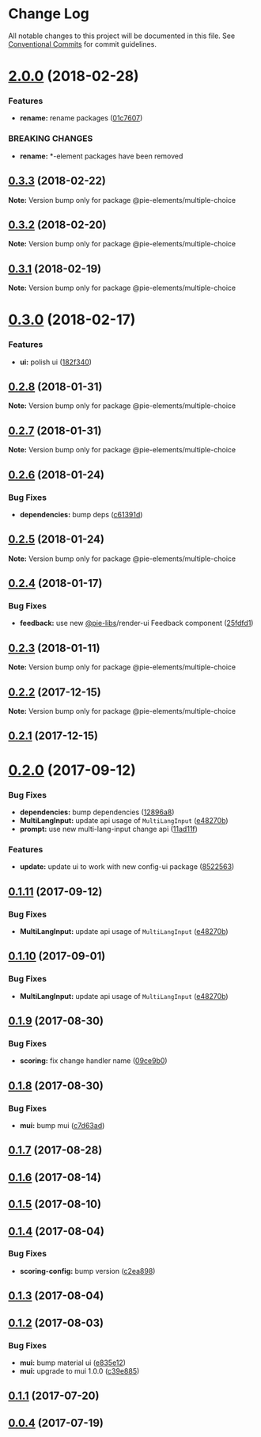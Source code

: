 # Change Log

All notable changes to this project will be documented in this file.
See [Conventional Commits](https://conventionalcommits.org) for commit guidelines.

<a name="2.0.0"></a>
# [2.0.0](https://github.com/PieElements/pie-elements/compare/@pie-elements/multiple-choice@0.3.3...@pie-elements/multiple-choice@2.0.0) (2018-02-28)


### Features

* **rename:** rename packages ([01c7607](https://github.com/PieElements/pie-elements/commit/01c7607))


### BREAKING CHANGES

* **rename:** *-element packages have been removed




<a name="0.3.3"></a>
## [0.3.3](https://github.com/PieElements/pie-elements/compare/@pie-elements/multiple-choice@0.3.2...@pie-elements/multiple-choice@0.3.3) (2018-02-22)




**Note:** Version bump only for package @pie-elements/multiple-choice

<a name="0.3.2"></a>
## [0.3.2](https://github.com/PieElements/pie-elements/compare/@pie-elements/multiple-choice@0.3.1...@pie-elements/multiple-choice@0.3.2) (2018-02-20)




**Note:** Version bump only for package @pie-elements/multiple-choice

<a name="0.3.1"></a>
## [0.3.1](https://github.com/PieElements/pie-elements/compare/@pie-elements/multiple-choice@0.3.0...@pie-elements/multiple-choice@0.3.1) (2018-02-19)




**Note:** Version bump only for package @pie-elements/multiple-choice

<a name="0.3.0"></a>
# [0.3.0](https://github.com/PieElements/pie-elements/compare/@pie-elements/multiple-choice@0.2.8...@pie-elements/multiple-choice@0.3.0) (2018-02-17)


### Features

* **ui:** polish ui ([182f340](https://github.com/PieElements/pie-elements/commit/182f340))




<a name="0.2.8"></a>
## [0.2.8](https://github.com/PieElements/pie-elements/compare/@pie-elements/multiple-choice@0.2.7...@pie-elements/multiple-choice@0.2.8) (2018-01-31)




**Note:** Version bump only for package @pie-elements/multiple-choice

<a name="0.2.7"></a>
## [0.2.7](https://github.com/PieElements/pie-elements/compare/@pie-elements/multiple-choice@0.2.6...@pie-elements/multiple-choice@0.2.7) (2018-01-31)




**Note:** Version bump only for package @pie-elements/multiple-choice

<a name="0.2.6"></a>
## [0.2.6](https://github.com/PieElements/pie-elements/compare/@pie-elements/multiple-choice@0.2.5...@pie-elements/multiple-choice@0.2.6) (2018-01-24)


### Bug Fixes

* **dependencies:** bump deps ([c61391d](https://github.com/PieElements/pie-elements/commit/c61391d))




<a name="0.2.5"></a>
## [0.2.5](https://github.com/PieElements/pie-elements/compare/@pie-elements/multiple-choice@0.2.4...@pie-elements/multiple-choice@0.2.5) (2018-01-24)




**Note:** Version bump only for package @pie-elements/multiple-choice

<a name="0.2.4"></a>
## [0.2.4](https://github.com/PieElements/pie-elements/compare/@pie-elements/multiple-choice@0.2.3...@pie-elements/multiple-choice@0.2.4) (2018-01-17)


### Bug Fixes

* **feedback:** use new [@pie-libs](https://github.com/pie-libs)/render-ui Feedback component ([25fdfd1](https://github.com/PieElements/pie-elements/commit/25fdfd1))




<a name="0.2.3"></a>
## [0.2.3](https://github.com/PieElements/pie-elements/compare/@pie-elements/multiple-choice@0.2.2...@pie-elements/multiple-choice@0.2.3) (2018-01-11)




**Note:** Version bump only for package @pie-elements/multiple-choice

<a name="0.2.2"></a>
## [0.2.2](https://github.com/PieElements/pie-elements/compare/@pie-elements/multiple-choice@0.2.1...@pie-elements/multiple-choice@0.2.2) (2017-12-15)




**Note:** Version bump only for package @pie-elements/multiple-choice

<a name="0.2.1"></a>
## [0.2.1](https://github.com/PieElements/pie-elements/compare/@pie-elements/multiple-choice@0.2.0...@pie-elements/multiple-choice@0.2.1) (2017-12-15)




<a name="0.2.0"></a>
# [0.2.0](https://github.com/PieElements/pie-elements/compare/@pie-elements/multiple-choice@0.1.9...@pie-elements/multiple-choice@0.2.0) (2017-09-12)


### Bug Fixes

* **dependencies:** bump dependencies ([12896a8](https://github.com/PieElements/pie-elements/commit/12896a8))
* **MultiLangInput:** update api usage of `MultiLangInput` ([e48270b](https://github.com/PieElements/pie-elements/commit/e48270b))
* **prompt:** use new multi-lang-input change api ([11ad11f](https://github.com/PieElements/pie-elements/commit/11ad11f))


### Features

* **update:** update ui to work with new config-ui package ([8522563](https://github.com/PieElements/pie-elements/commit/8522563))




<a name="0.1.11"></a>
## [0.1.11](https://github.com/PieElements/pie-elements/compare/@pie-elements/multiple-choice@0.1.9...@pie-elements/multiple-choice@0.1.11) (2017-09-12)


### Bug Fixes

* **MultiLangInput:** update api usage of `MultiLangInput` ([e48270b](https://github.com/PieElements/pie-elements/commit/e48270b))




<a name="0.1.10"></a>
## [0.1.10](https://github.com/PieElements/pie-elements/compare/@pie-elements/multiple-choice@0.1.9...@pie-elements/multiple-choice@0.1.10) (2017-09-01)


### Bug Fixes

* **MultiLangInput:** update api usage of `MultiLangInput` ([e48270b](https://github.com/PieElements/pie-elements/commit/e48270b))




<a name="0.1.9"></a>
## [0.1.9](https://github.com/PieElements/pie-elements/compare/@pie-elements/multiple-choice@0.1.8...@pie-elements/multiple-choice@0.1.9) (2017-08-30)


### Bug Fixes

* **scoring:** fix change handler name ([09ce9b0](https://github.com/PieElements/pie-elements/commit/09ce9b0))




<a name="0.1.8"></a>
## [0.1.8](https://github.com/PieElements/pie-elements/compare/@pie-elements/multiple-choice@0.1.7...@pie-elements/multiple-choice@0.1.8) (2017-08-30)


### Bug Fixes

* **mui:** bump mui ([c7d63ad](https://github.com/PieElements/pie-elements/commit/c7d63ad))




<a name="0.1.7"></a>
## [0.1.7](https://github.com/PieElements/pie-elements/compare/@pie-elements/multiple-choice@0.1.6...@pie-elements/multiple-choice@0.1.7) (2017-08-28)




<a name="0.1.6"></a>
## [0.1.6](https://github.com/PieElements/pie-elements/compare/@pie-elements/multiple-choice@0.1.5...@pie-elements/multiple-choice@0.1.6) (2017-08-14)




<a name="0.1.5"></a>
## [0.1.5](https://github.com/PieElements/pie-elements/compare/@pie-elements/multiple-choice@0.1.4...@pie-elements/multiple-choice@0.1.5) (2017-08-10)




<a name="0.1.4"></a>
## [0.1.4](https://github.com/PieElements/pie-elements/compare/@pie-elements/multiple-choice@0.1.3...@pie-elements/multiple-choice@0.1.4) (2017-08-04)


### Bug Fixes

* **scoring-config:** bump version ([c2ea898](https://github.com/PieElements/pie-elements/commit/c2ea898))




<a name="0.1.3"></a>
## [0.1.3](https://github.com/PieElements/pie-elements/compare/@pie-elements/multiple-choice@0.1.2...@pie-elements/multiple-choice@0.1.3) (2017-08-04)




<a name="0.1.2"></a>
## [0.1.2](https://github.com/PieElements/pie-elements/compare/@pie-elements/multiple-choice@0.1.1...@pie-elements/multiple-choice@0.1.2) (2017-08-03)


### Bug Fixes

* **mui:** bump material ui ([e835e12](https://github.com/PieElements/pie-elements/commit/e835e12))
* **mui:** upgrade to mui 1.0.0 ([c39e885](https://github.com/PieElements/pie-elements/commit/c39e885))




<a name="0.1.1"></a>
## [0.1.1](https://github.com/PieElements/pie-elements/compare/@pie-elements/multiple-choice@0.1.0...@pie-elements/multiple-choice@0.1.1) (2017-07-20)




<a name="0.0.4"></a>
## [0.0.4](https://github.com/PieElements/pie-elements/compare/@pie-elements/multiple-choice@0.0.3...@pie-elements/multiple-choice@0.0.4) (2017-07-19)

